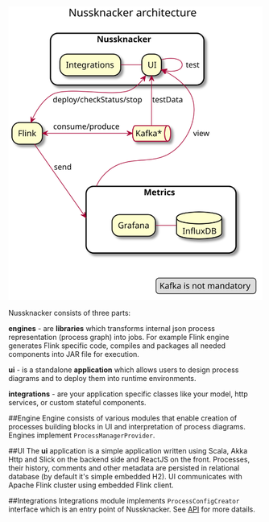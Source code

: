 ![architecture](img/architecture_details.svg)

Nussknacker consists of three parts:

**engines** - are **libraries** which transforms internal json process representation (process graph) into jobs. For example Flink engine generates Flink specific code, compiles and packages all needed components into JAR file for execution.

**ui** - is a standalone **application** which allows users to design process diagrams and to deploy them into runtime environments.

**integrations** - are your application specific classes like your model, http services, or custom stateful components.


##Engine
Engine consists of various modules that enable creation of processes building blocks in UI and interpretation of process diagrams. Engines implement `ProcessManagerProvider`.

##UI
The **ui** application is a simple application written using Scala, Akka Http and Slick on the backend side and ReactJS on the front. Processes, their history, comments and other metadata are persisted in relational database (by default it's simple embedded H2). UI communicates with Apache Flink cluster using embedded Flink client. 
 
##Integrations
Integrations module implements `ProcessConfigCreator` interface which is an entry point of Nussknacker. See [API](API.md) for more datails.